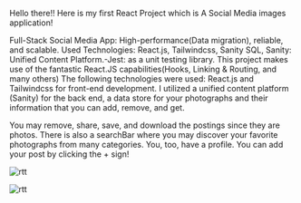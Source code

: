Hello there!!
Here is my first React Project which is A Social Media images application!

Full-Stack Social Media App: High-performance(Data migration), reliable, and scalable.
Used Technologies: React.js, Tailwindcss, Sanity SQL, Sanity: Unified Content Platform.-Jest: as a unit testing library.
This project makes use of the fantastic React.JS capabilities(Hooks, Linking & Routing, and many others) The following technologies were used: React.js and Tailwindcss for front-end development. I utilized a unified content platform (Sanity) for the back end, a data store for your photographs and their information that you can add, remove, and get.

You may remove, share, save, and download the postings since they are photos. There is also a searchBar where you may discover your favorite photographs from many categories. You, too, have a profile. You can add your post by clicking the + sign!


![rtt](https://user-images.githubusercontent.com/95984769/211898081-c2481b77-6a5b-43ad-8635-7f2a1c5693f7.PNG)

![rtt](https://user-images.githubusercontent.com/95984769/211898089-998500ff-e0e0-422e-97f3-949c3820b287.PNG)
